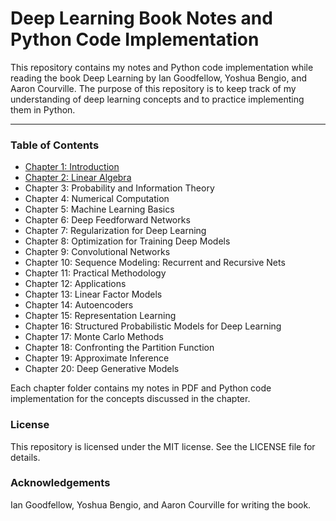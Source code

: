 # Deep Learning Book Notes and Python Code Implementation

This repository contains my notes and Python code implementation while reading the book Deep Learning by Ian Goodfellow, Yoshua Bengio, and Aaron Courville. The purpose of this repository is to keep track of my understanding of deep learning concepts and to practice implementing them in Python.
***

### Table of Contents

* [Chapter 1: Introduction](chapter-01)
* [Chapter 2: Linear Algebra](chapter-02)
* Chapter 3: Probability and Information Theory
* Chapter 4: Numerical Computation
* Chapter 5: Machine Learning Basics
* Chapter 6: Deep Feedforward Networks
* Chapter 7: Regularization for Deep Learning
* Chapter 8: Optimization for Training Deep Models
* Chapter 9: Convolutional Networks
* Chapter 10: Sequence Modeling: Recurrent and Recursive Nets
* Chapter 11: Practical Methodology
* Chapter 12: Applications
* Chapter 13: Linear Factor Models
* Chapter 14: Autoencoders
* Chapter 15: Representation Learning
* Chapter 16: Structured Probabilistic Models for Deep Learning
* Chapter 17: Monte Carlo Methods
* Chapter 18: Confronting the Partition Function
* Chapter 19: Approximate Inference
* Chapter 20: Deep Generative Models

Each chapter folder contains my notes in PDF and Python code implementation for the concepts discussed in the chapter.

### License

This repository is licensed under the MIT license. See the LICENSE file for details.

### Acknowledgements

Ian Goodfellow, Yoshua Bengio, and Aaron Courville for writing the book.
